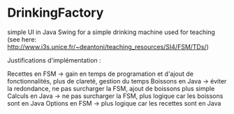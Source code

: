 # DrinkingFactory
simple UI in Java Swing for a simple drinking machine used for teaching (see here: http://www.i3s.unice.fr/~deantoni/teaching_resources/SI4/FSM/TDs/)

Justifications d'implémentation :

Recettes en FSM -> gain en temps de programation et d'ajout de fonctionnalités, plus de clareté, gestion du temps
Boissons en Java -> éviter la redondance, ne pas surcharger la FSM, ajout de boissons plus simple
Calculs en Java -> ne pas surcharger la FSM, plus logique car les boissons sont en Java
Options en FSM -> plus logique car les recettes sont en Java
